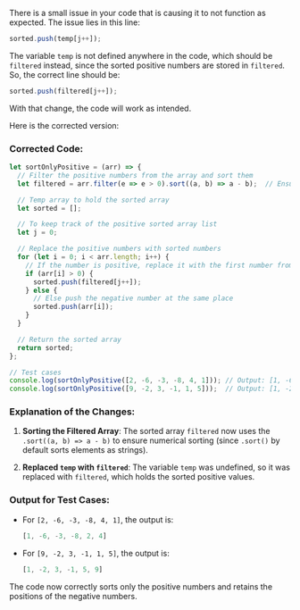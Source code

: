 There is a small issue in your code that is causing it to not function as expected. The issue lies in this line:

```javascript
sorted.push(temp[j++]);
```

The variable `temp` is not defined anywhere in the code, which should be `filtered` instead, since the sorted positive numbers are stored in `filtered`. So, the correct line should be:

```javascript
sorted.push(filtered[j++]);
```

With that change, the code will work as intended.

Here is the corrected version:

### **Corrected Code**:

```javascript
let sortOnlyPositive = (arr) => {
  // Filter the positive numbers from the array and sort them
  let filtered = arr.filter(e => e > 0).sort((a, b) => a - b);  // Ensure it's sorted numerically

  // Temp array to hold the sorted array
  let sorted = [];

  // To keep track of the positive sorted array list
  let j = 0;

  // Replace the positive numbers with sorted numbers
  for (let i = 0; i < arr.length; i++) {
    // If the number is positive, replace it with the first number from filtered
    if (arr[i] > 0) {
      sorted.push(filtered[j++]);
    } else {
      // Else push the negative number at the same place
      sorted.push(arr[i]);
    }
  }

  // Return the sorted array
  return sorted;
};

// Test cases
console.log(sortOnlyPositive([2, -6, -3, -8, 4, 1])); // Output: [1, -6, -3, -8, 2, 4]
console.log(sortOnlyPositive([9, -2, 3, -1, 1, 5]));  // Output: [1, -2, 3, -1, 5, 9]
```

### **Explanation of the Changes**:

1. **Sorting the Filtered Array**: The sorted array `filtered` now uses the `.sort((a, b) => a - b)` to ensure numerical sorting (since `.sort()` by default sorts elements as strings).

2. **Replaced `temp` with `filtered`**: The variable `temp` was undefined, so it was replaced with `filtered`, which holds the sorted positive values.

### **Output for Test Cases**:

- For `[2, -6, -3, -8, 4, 1]`, the output is:
  ```javascript
  [1, -6, -3, -8, 2, 4]
  ```

- For `[9, -2, 3, -1, 1, 5]`, the output is:
  ```javascript
  [1, -2, 3, -1, 5, 9]
  ```

The code now correctly sorts only the positive numbers and retains the positions of the negative numbers.